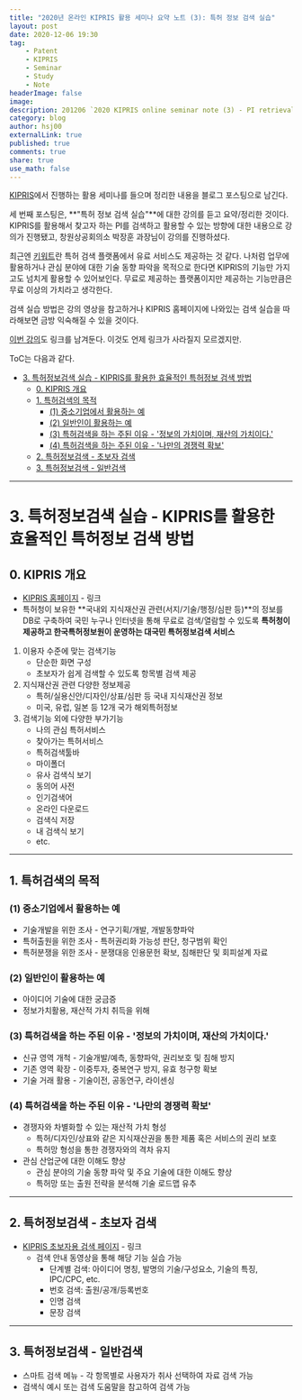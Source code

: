 ```yaml
---
title: "2020년 온라인 KIPRIS 활용 세미나 요약 노트 (3): 특허 정보 검색 실습"
layout: post
date: 2020-12-06 19:30
tag:
    - Patent
    - KIPRIS
    - Seminar
    - Study
    - Note
headerImage: false
image:
description: 201206 `2020 KIPRIS online seminar note (3) - PI retrieval exercise`
category: blog
author: hsj00
externalLink: true
published: true
comments: true
share: true
use_math: false
---
```


[KIPRIS](http://www.kipris.or.kr)에서 진행하는 활용 세미나를 들으며 정리한 내용을 블로그 포스팅으로 남긴다.

세 번째 포스팅은, **"특허 정보 검색 실습"**에 대한 강의를 듣고 요약/정리한 것이다. KIPRIS를 활용해서 찾고자 하는 PI를 검색하고 활용할 수 있는 방향에 대한 내용으로 강의가 진행됐고, 창원상공회의소 박장훈 과장님이 강의를 진행하셨다.

최근엔 [키워트](https://www.keywert.com/)란 특허 검색 플랫폼에서 유료 서비스도 제공하는 것 같다. 나처럼 업무에 활용하거나 관심 분야에 대한 기술 동향 파악을 목적으로 한다면 KIPRIS의 기능만 가지고도 넘치게 활용할 수 있어보인다. 무료로 제공하는 플랫폼이지만 제공하는 기능만큼은 무료 이상의 가치라고 생각한다.

검색 실습 방법은 강의 영상을 참고하거나 KIPRIS 홈페이지에 나와있는 검색 실습을 따라해보면 금방 익숙해질 수 있을 것이다.

[이번 강의](http://www.kipris.or.kr/khome/onlineSeminar/edu_view.jsp?gubun=S&mnum=3)도 링크를 남겨둔다. 이것도 언제 링크가 사라질지 모르겠지만.

ToC는 다음과 같다.
- [3. 특허정보검색 실습 - KIPRIS를 활용한 효율적인 특허정보 검색 방법](#3-특허정보검색-실습---kipris를-활용한-효율적인-특허정보-검색-방법)
  - [0. KIPRIS 개요](#0-kipris-개요)
  - [1. 특허검색의 목적](#1-특허검색의-목적)
    - [(1) 중소기업에서 활용하는 예](#1-중소기업에서-활용하는-예)
    - [(2) 일반인이 활용하는 예](#2-일반인이-활용하는-예)
    - [(3) 특허검색을 하는 주된 이유 - '정보의 가치이며, 재산의 가치이다.'](#3-특허검색을-하는-주된-이유---정보의-가치이며-재산의-가치이다)
    - [(4) 특허검색을 하는 주된 이유 - '나만의 경쟁력 확보'](#4-특허검색을-하는-주된-이유---나만의-경쟁력-확보)
  - [2. 특허정보검색 - 초보자 검색](#2-특허정보검색---초보자-검색)
  - [3. 특허정보검색 - 일반검색](#3-특허정보검색---일반검색)

----------

# 3. 특허정보검색 실습 - KIPRIS를 활용한 효율적인 특허정보 검색 방법
## 0. KIPRIS 개요
- [KIPRIS 홈페이지](www.kipris.or.kr) - 링크
- 특허청이 보유한 **국내외 지식재산권 관련(서지/기술/행정/심판 등)**의 정보를 DB로 구축하여 국민 누구나 인터넷을 통해 무료로 검색/열람할 수 있도록 **특허청이 제공하고 한국특허정보원이 운영하는 대국민 특허정보검색 서비스**
  
1. 이용자 수준에 맞는 검색기능
   - 단순한 화면 구성
   - 초보자가 쉽게 검색할 수 있도록 항목별 검색 제공
2. 지식재산권 관련 다양한 정보제공
   - 특허/실용신안/디자인/상표/심판 등 국내 지식재산권 정보
   - 미국, 유럽, 일본 등 12개 국가 해외특허정보
3. 검색기능 외에 다양한 부가기능
   - 나의 관심 특허서비스
   - 찾아가는 특허서비스
   - 특허검색툴바
   - 마이폴더
   - 유사 검색식 보기
   - 동의어 사전
   - 인기검색어
   - 온라인 다운로드
   - 검색식 저장
   - 내 검색식 보기
   - etc.

----------

## 1. 특허검색의 목적

### (1) 중소기업에서 활용하는 예
- 기술개발을 위한 조사 - 연구기획/개발, 개발동향파악
- 특허출원을 위한 조사 - 특허권리화 가능성 판단, 청구범위 확인
- 특허분쟁을 위한 조사 - 분쟁대응 인용문헌 확보, 침해판단 및 회피설계 자료

### (2) 일반인이 활용하는 예
- 아이디어 기술에 대한 궁금증
- 정보가치활용, 재산적 가치 취득을 위해

### (3) 특허검색을 하는 주된 이유 - '정보의 가치이며, 재산의 가치이다.'
- 신규 영역 개척 - 기술개발/예측, 동향파악, 권리보호 및 침해 방지
- 기존 영역 확장 - 이중투자, 중복연구 방지, 유효 청구항 확보
- 기술 거래 활용 - 기술이전, 공동연구, 라이센싱

### (4) 특허검색을 하는 주된 이유 - '나만의 경쟁력 확보'
- 경쟁자와 차별화할 수 있는 재산적 가치 형성
  - 특허/디자인/상표와 같은 지식재산권을 통한 제품 혹은 서비스의 권리 보호
  - 특허망 형성을 통한 경쟁자와의 격차 유지
- 관심 산업군에 대한 이해도 향상
  - 관심 분야의 기술 동향 파악 및 주요 기술에 대한 이해도 향상
  - 특허망 또는 출원 전략을 분석해 기술 로드맵 유추

----------

## 2. 특허정보검색 - 초보자 검색
- [KIPRIS 초보자용 검색 페이지](http://beginner.kipris.or.kr/beginner/beginnerMain.jsp) - 링크
  - 검색 안내 동영상을 통해 해당 기능 실습 가능
    - 단계별 검색: 아이디어 명칭, 발명의 기술/구성요소, 기술의 특징, IPC/CPC, etc.
    - 번호 검색: 출원/공개/등록번호
    - 인명 검색
    - 문장 검색

----------

## 3. 특허정보검색 - 일반검색
- 스마트 검색 메뉴 - 각 항목별로 사용자가 취사 선택하여 자료 검색 가능
- 검색식 예시 또는 검색 도움말을 참고하여 검색 가능